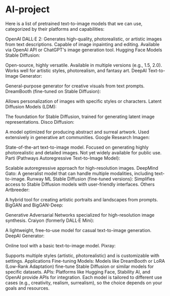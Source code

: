 # AI-project

Here is a list of pretrained text-to-image models that we can use, categorized by their platforms and capabilities:

OpenAI
DALL·E 2:
Generates high-quality, photorealistic, or artistic images from text descriptions.
Capable of image inpainting and editing.
Available via OpenAI API or ChatGPT's image generation tool.
Hugging Face Models
Stable Diffusion:

Open-source, highly versatile.
Available in multiple versions (e.g., 1.5, 2.0).
Works well for artistic styles, photorealism, and fantasy art.
DeepAI Text-to-Image Generator:

General-purpose generator for creative visuals from text prompts.
DreamBooth (fine-tuned on Stable Diffusion):

Allows personalization of images with specific styles or characters.
Latent Diffusion Models (LDM):

The foundation for Stable Diffusion, trained for generating latent image representations.
Disco Diffusion:

A model optimized for producing abstract and surreal artwork.
Used extensively in generative art communities.
Google Research
Imagen:

State-of-the-art text-to-image model.
Focused on generating highly photorealistic and detailed images.
Not yet widely available for public use.
Parti (Pathways Autoregressive Text-to-Image Model):

Scalable autoregressive approach for high-resolution images.
DeepMind
Gato:
A generalist model that can handle multiple modalities, including text-to-image.
Runway ML
Stable Diffusion (fine-tuned versions):
Simplifies access to Stable Diffusion models with user-friendly interfaces.
Others
Artbreeder:

A hybrid tool for creating artistic portraits and landscapes from prompts.
BigGAN and BigGAN-Deep:

Generative Adversarial Networks specialized for high-resolution image synthesis.
Craiyon (formerly DALL·E Mini):

A lightweight, free-to-use model for casual text-to-image generation.
DeepAI Generator:

Online tool with a basic text-to-image model.
Pixray:

Supports multiple styles (artistic, photorealistic) and is customizable with settings.
Applications
Fine-tuning Models:
Models like DreamBooth or LoRA (Low-Rank Adaptation) fine-tune Stable Diffusion or similar models for specific datasets.
APIs:
Platforms like Hugging Face, Stability AI, and OpenAI provide APIs for integration.
Each model is tailored to different use cases (e.g., creativity, realism, surrealism), so the choice depends on your goals and resources.
